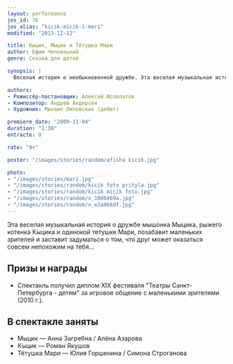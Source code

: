 ```yaml
---
layout: performance
jos_id: 76
jos_alias: "kicik-micik-i-mari"
modified: "2013-12-12"

title: Кыцик, Мыцик и Тётушка Мари
author: Ефим Чеповецкий
genre: Сказка для детей

synopsis: |
  Веселая история о необыкновенной дружбе. Эта веселая музыкальная история о мышонке Мыцике, котенке Кыцике и одинокой тетушке Мари, позабавит маленьких зрителей и заставит задуматься о том, что друг может оказаться совсем непохожим на тебя…

authors:
- Режиссёр-постановщик: Алексей Исполатов
- Композитор: Андрей Андерсен
- Художник: Михаил Липовских (дебют)

premiere_date: "2009-11-04"
duration: "1:30"
entracte: 0

rate: "0+"

poster: "/images/stories/random/afisha kicik.jpg"

photo:
- "/images/stories/mari.jpg"
- "/images/stories/random/kicik foto prityla.jpg"
- "/images/stories/random/kicik micik foto.jpg"
- "/images/stories/random/x_10d0469a.jpg"
- "/images/stories/random/x_e2a966df.jpg"
---
```


Эта веселая музыкальная история о дружбе мышонка Мыцика, рыжего котенка Кыцика и одинокой тетушке Мари, позабавит маленьких зрителей и заставит задуматься о том, что друг может оказаться совсем непохожим на тебя…


## Призы и награды

- Спектакль получил диплом ХIХ фестиваля "Театры Санкт-Петербурга - детям" за игровое общение с маленькими зрителями (2010 г.).


## В спектакле заняты

- Мыцик — Анна Загребна /  Алёна Азарова
- Кыцик — Роман Якушов
- Тётушка Мари — Юлия Горшенина / Симона Строганова